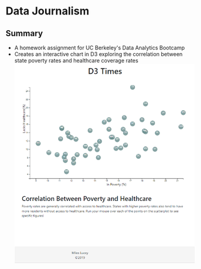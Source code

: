 # Data Journalism
## Summary
* A homework assignment for UC Berkeley's Data Analytics Bootcamp
* Creates an interactive chart in D3 exploring the correlation between state poverty rates and healthcare coverage rates
![](image/final_product.PNG)
